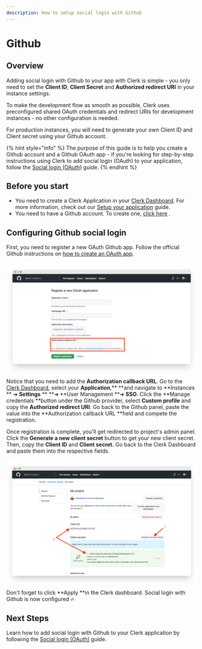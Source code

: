```yaml
---
description: How to setup social login with Github
---
```


# Github

## Overview

Adding social login with Github to your app with Clerk is simple -  you only need to set the **Client ID**, **Client Secret** and **Authorized redirect URI** in your instance settings.

To make the development flow as smooth as possible, Clerk uses preconfigured shared OAuth credentials and redirect URIs for development instances - no other configuration is needed.&#x20;

For production instances, you will need to generate your own Client ID and Client secret using your Github account.

{% hint style="info" %}
The purpose of this guide is to help you create a Github account and a Github OAuth app - if you're looking for step-by-step instructions using Clerk to add social login (OAuth) to your application, follow the [Social login (OAuth)](../../popular-guides/social-login-oauth.md) guide.
{% endhint %}

## Before you start

* You need to create a Clerk Application in your [Clerk Dashboard](https://dashboard.clerk.dev). For more information, check out our [Setup your application](../../popular-guides/setup-your-application.md) guide.
* You need to have a Github account. To create one, [click here](https://github.com/signup) .

## Configuring Github social login

First, you need to register a new OAuth Github app. Follow the official Github instructions on [how to create an OAuth app](https://docs.github.com/en/developers/apps/building-oauth-apps/creating-an-oauth-app).

![Registering an OAuth Github app](../../.gitbook/assets/screely-1628426717069.png)

Notice that you need to add the **Authorization callback URL**. Go to the [Clerk Dashboard](https://dashboard.clerk.dev), select your **Application**,** **and navigate to **Instances ** ➜  **Settings** ** **➜  **User Management **➜ **SSO**.  Click the **Manage credentials **button under the Github provider, select **Custom profile** and copy the **Authorized redirect URI**. Go back to the Github panel, paste the value into the **Authorization callback URL **field and compete the registration.

Once registration is complete, you'll get redirected to project's admin panel. Click the **Generate a new client secret** button to get your new client secret. Then, copy the **Client ID** and **Client secret.** Go back to the Clerk Dashboard and paste them into the respective fields.

![Obtaining the Client ID and Client secret](../../.gitbook/assets/screely-1628427343412.png)

Don't forget to click **Apply **in the Clerk dashboard. Social login with Github is now configured 🔥&#x20;

## Next Steps

Learn how to add social login with Github to your Clerk application by following the [Social login (OAuth)](../../popular-guides/social-login-oauth.md) guide.
